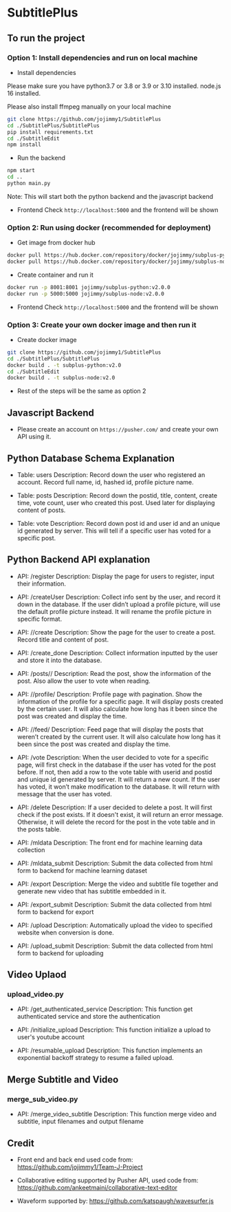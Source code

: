 # SubtitlePlus

## To run the project

### Option 1: Install dependencies and run on local machine

- Install dependencies

Please make sure you have python3.7 or 3.8 or 3.9 or 3.10 installed. node.js 16 installed.

Please also install ffmpeg manually on your local machine

``` bash
git clone https://github.com/jojimmy1/SubtitlePlus
cd ./SubtitlePlus/SubtitlePlus
pip install requirements.txt
cd ./SubtitleEdit
npm install
```

- Run the backend
``` bash
npm start
cd ..
python main.py
```
Note: This will start both the python backend and the javascript backend

- Frontend
Check ```http://localhost:5000``` and the frontend will be shown

### Option 2: Run using docker (recommended for deployment)

- Get image from docker hub

``` bash
docker pull https://hub.docker.com/repository/docker/jojimmy/subplus-python
docker pull https://hub.docker.com/repository/docker/jojimmy/subplus-node
```

- Create container and run it
``` bash
docker run -p 8001:8001 jojimmy/subplus-python:v2.0.0
docker run -p 5000:5000 jojimmy/subplus-node:v2.0.0
```

- Frontend
Check ```http://localhost:5000``` and the frontend will be shown

### Option 3: Create your own docker image and then run it

- Create docker image

``` bash
git clone https://github.com/jojimmy1/SubtitlePlus
cd ./SubtitlePlus/SubtitlePlus
docker build . -t subplus-python:v2.0
cd ./SubtitleEdit
docker build . -t subplus-node:v2.0
```

- Rest of the steps will be the same as option 2

## Javascript Backend

- Please create an account on ```https://pusher.com/``` and create your own API using it.

## Python Database Schema Explanation
- Table: users
Description: Record down the user who registered an account. Record full name, id, hashed id, profile picture name.

- Table: posts
Description: Record down the postid, title, content, create time, vote count, user who created this post. Used later for displaying content of posts.

- Table: vote
Description: Record down post id and user id and an unique id generated by server. This will tell if a specific user has voted for a specific post.

## Python Backend API explanation

- API: /register
Description: Display the page for users to register, input their information.

- API: /createUser
Description: Collect info sent by the user, and record it down in the database. If the user didn’t upload a profile picture, will use the default profile picture instead. It will rename the profile picture in specific format.

- API: /<hashedcode>/create
Description: Show the page for the user to create a post. Record title and content of post.

- API: /create_done
Description: Collect information inputted by the user and store it into the database.

- API: /posts/<postid>/<hashedcode>
Description: Read the post, show the information of the post. Also allow the user to vote when reading.

- API: /<hashedcode>/profile/<pagenum>
Description: Profile page with pagination. Show the information of the profile for a specific page. It will display posts created by the certain user. It will also calculate how long has it been since the post was created and display the time.

- API: /<hashedcode>/feed/<pagenum>
Description: Feed page that will display the posts that weren’t created by the current user. It will also calculate how long has it been since the post was created and display the time.

- API: /vote
Description: When the user decided to vote for a specific page, will first check in the database if the user has voted for the post before. If not, then add a row to the vote table with userid and postid and unique id generated by server. It will return a new count. If the user has voted, it won’t make modification to the database. It will return with message that the user has voted.

- API: /delete
Description: If a user decided to delete a post. It will first check if the post exists. If it doesn't exist, it will return an error message. Otherwise, it will delete the record for the post in the vote table and in the posts table.

- API: /mldata
Description: The front end for machine learning data collection

- API: /mldata_submit
Description: Submit the data collected from html form to backend for machine learning dataset

- API: /export
Description: Merge the video and subtitle file together and generate new video that has subtitle embedded in it.

- API: /export_submit
Description: Submit the data collected from html form to backend for export

- API: /upload
Description: Automatically upload the video to specified website when conversion is done.

- API: /upload_submit
Description: Submit the data collected from html form to backend for uploading

## Video Uplaod

### upload_video.py

- API: /get_authenticated_service
Description: This function get authenticated service and store the authentication

- API: /initialize_upload
Description: This function initialize a upload to user's youtube account

- API: /resumable_upload
Description: This function implements an exponential backoff strategy to resume a failed upload.

## Merge Subtitle and Video

### merge_sub_video.py

- API: /merge_video_subtitle
Description: This function merge video and subtitle, input filenames and output filename

## Credit

- Front end and back end used code from: https://github.com/jojimmy1/Team-J-Project

- Collaborative editing supported by Pusher API, used code from: https://github.com/ankeetmaini/collaborative-text-editor

- Waveform supported by: https://github.com/katspaugh/wavesurfer.js

